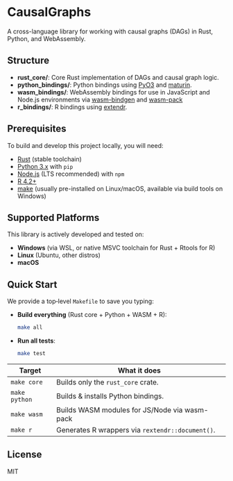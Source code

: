 # CausalGraphs

A cross-language library for working with causal graphs (DAGs) in Rust, Python, and WebAssembly.

## Structure

- **rust_core/**: Core Rust implementation of DAGs and causal graph logic.
- **python_bindings/**: Python bindings using [PyO3](https://github.com/PyO3/pyo3) and [maturin](https://github.com/PyO3/maturin).
- **wasm_bindings/**: WebAssembly bindings for use in JavaScript and Node.js environments via [wasm-bindgen](https://rustwasm.github.io/docs/wasm-bindgen/) and [wasm-pack](https://rustwasm.github.io/docs/wasm-pack/)
- **r_bindings/**: R bindings using [extendr](https://github.com/extendr/extendr).

## Prerequisites

To build and develop this project locally, you will need:
* [Rust](https://www.rust-lang.org/tools/install) (stable toolchain)
* [Python 3.x](https://www.python.org/downloads/) with `pip`
* [Node.js](https://nodejs.org/) (LTS recommended) with `npm`
* [R 4.2+](https://www.r-project.org/)
* [make](https://www.gnu.org/software/make/) (usually pre-installed on Linux/macOS, available via build tools on Windows)

## Supported Platforms

This library is actively developed and tested on:
- **Windows** (via WSL, or native MSVC toolchain for Rust + Rtools for R)
- **Linux** (Ubuntu, other distros)
- **macOS** 

## Quick Start

We provide a top‑level `Makefile` to save you typing:

- **Build everything** (Rust core + Python + WASM + R):

  ```sh
  make all
  ```

- **Run all tests**:

  ```sh
  make test
  ```

| Target        | What it does                                     |
| ------------- | ------------------------------------------------ |
| `make core`   | Builds only the `rust_core` crate.               |
| `make python` | Builds & installs Python bindings.               |
| `make wasm`   | Builds WASM modules for JS/Node via wasm-pack    |
| `make r`      | Generates R wrappers via `rextendr::document()`. |


## License

MIT
